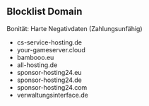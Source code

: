 ## Blocklist Domain

Bonität: Harte Negativdaten (Zahlungsunfähig)

+ cs-service-hosting.de
+ your-gameserver.cloud
+ bambooo.eu
+ all-hosting.de
+ sponsor-hosting24.eu
+ sponsor-hosting24.de
+ sponsor-hosting24.com
+ verwaltungsinterface.de